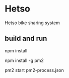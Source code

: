 # Hetso
Hetso bike sharing system

## build and run
npm install

npm install -g pm2

pm2 start pm2-process.json
